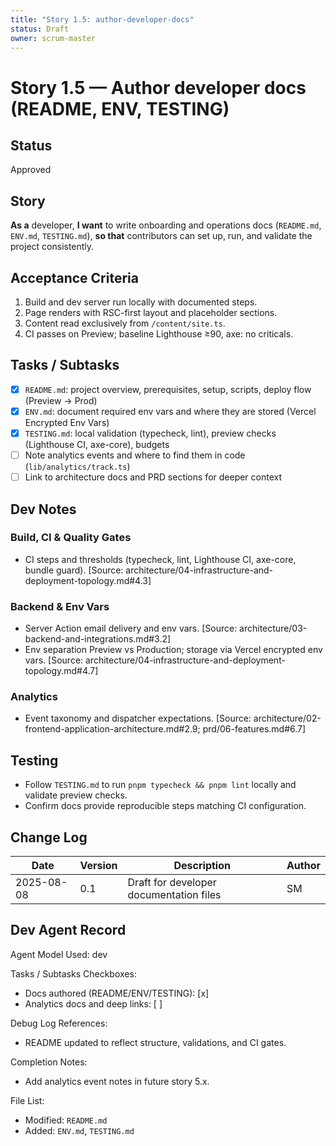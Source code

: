 ```yaml
---
title: "Story 1.5: author-developer-docs"
status: Draft
owner: scrum-master
---
```


# Story 1.5 — Author developer docs (README, ENV, TESTING)

## Status
Approved

## Story
**As a** developer,
**I want** to write onboarding and operations docs (`README.md`, `ENV.md`, `TESTING.md`),
**so that** contributors can set up, run, and validate the project consistently.

## Acceptance Criteria
1. Build and dev server run locally with documented steps.
2. Page renders with RSC-first layout and placeholder sections.
3. Content read exclusively from `/content/site.ts`.
4. CI passes on Preview; baseline Lighthouse ≥90, axe: no criticals.

## Tasks / Subtasks
- [x] `README.md`: project overview, prerequisites, setup, scripts, deploy flow (Preview → Prod)
- [x] `ENV.md`: document required env vars and where they are stored (Vercel Encrypted Env Vars)
- [x] `TESTING.md`: local validation (typecheck, lint), preview checks (Lighthouse CI, axe-core), budgets
- [ ] Note analytics events and where to find them in code (`lib/analytics/track.ts`)
- [ ] Link to architecture docs and PRD sections for deeper context

## Dev Notes

### Build, CI & Quality Gates
- CI steps and thresholds (typecheck, lint, Lighthouse CI, axe-core, bundle guard). [Source: architecture/04-infrastructure-and-deployment-topology.md#4.3]

### Backend & Env Vars
- Server Action email delivery and env vars. [Source: architecture/03-backend-and-integrations.md#3.2]
- Env separation Preview vs Production; storage via Vercel encrypted env vars. [Source: architecture/04-infrastructure-and-deployment-topology.md#4.7]

### Analytics
- Event taxonomy and dispatcher expectations. [Source: architecture/02-frontend-application-architecture.md#2.9; prd/06-features.md#6.7]

## Testing
- Follow `TESTING.md` to run `pnpm typecheck && pnpm lint` locally and validate preview checks.
- Confirm docs provide reproducible steps matching CI configuration.

## Change Log
| Date       | Version | Description                             | Author |
|------------|---------|-----------------------------------------|--------|
| 2025-08-08 | 0.1     | Draft for developer documentation files | SM     |

## Dev Agent Record
Agent Model Used: dev

Tasks / Subtasks Checkboxes:
- Docs authored (README/ENV/TESTING): [x]
- Analytics docs and deep links: [ ]

Debug Log References:
- README updated to reflect structure, validations, and CI gates.

Completion Notes:
- Add analytics event notes in future story 5.x.

File List:
- Modified: `README.md`
- Added: `ENV.md`, `TESTING.md`


